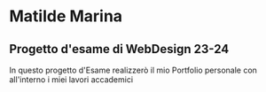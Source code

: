 # Matilde Marina

## Progetto d'esame di WebDesign 23-24

In questo progetto d'Esame realizzerò il mio Portfolio personale con all'interno i miei lavori accademici
